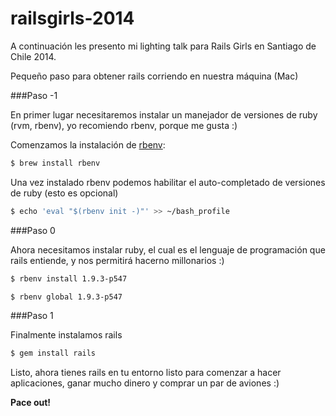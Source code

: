 railsgirls-2014
===============

A continuación les presento mi lighting talk para Rails Girls en Santiago de Chile 2014.

Pequeño paso para obtener rails corriendo en nuestra máquina (Mac)

###Paso -1

En primer lugar necesitaremos instalar un manejador de versiones de ruby (rvm, rbenv), yo recomiendo rbenv, porque me gusta :)

Comenzamos la instalación de [rbenv][1]:

```bash
$ brew install rbenv
```

Una vez instalado rbenv podemos habilitar el auto-completado de versiones de ruby (esto es opcional)

```bash
$ echo 'eval "$(rbenv init -)"' >> ~/bash_profile
```

###Paso 0

Ahora necesitamos instalar ruby, el cual es el lenguaje de programación que rails entiende, y nos permitirá hacerno millonarios :)

```bash
$ rbenv install 1.9.3-p547
```

```bash
$ rbenv global 1.9.3-p547
```

###Paso 1

Finalmente instalamos rails

```bash
$ gem install rails
```
Listo, ahora tienes rails en tu entorno listo para comenzar a hacer aplicaciones, ganar mucho dinero y comprar un par de aviones :)

**Pace out!**

[1]: https://github.com/sstephenson/rbenv

